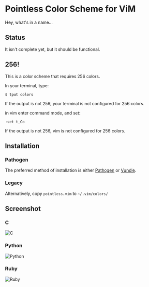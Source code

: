 # Pointless Color Scheme for ViM

Hey, what's in a name...

## Status

It isn't complete yet, but it should be functional.

## 256!

This is a color scheme that requires 256 colors.

In your terminal, type:

    $ tput colors

If the output is not 256, your terminal is not configured for 256 colors.

in vim enter command mode, and set:

    :set t_Co

If the output is not 256, vim is not configured for 256 colors.

## Installation

### Pathogen

The preferred method of installation is either [Pathogen][vim-pathogen] or [Vundle][vim-vundle].

[vim-pathogen]:https://github.com/tpope/vim-pathogen 
[vim-vundle]:https://github.com/gmarik/vundle

### Legacy

Alternatively, copy ```pointless.vim``` to ```~/.vim/colors/```

## Screenshot

### C
![C](https://github.com/cnf/vim-pointless/raw/master/screenshots/pointless-c.png)

### Python
![Python](https://github.com/cnf/vim-pointless/raw/master/screenshots/pointless-python.png)

### Ruby
![Ruby](https://github.com/cnf/vim-pointless/raw/master/screenshots/pointless-ruby.png)
